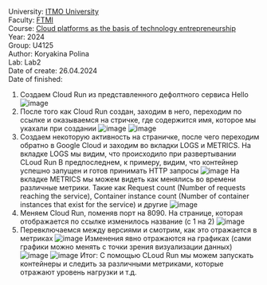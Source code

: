 University: [ITMO University](https://itmo.ru/ru/)\
Faculty: [FTMI](https://ftmi.itmo.ru)\
Course: [Cloud platforms as the basis of technology entrepreneurship](https://itmo-ict-faculty.github.io/cloud-platforms-as-the-basis-of-technology-entrepreneurship/education/labs2023-2024/lab1/lab1/)\
Year: 2024\
Group: U4125\
Author: Koryakina Polina\
Lab: Lab2\
Date of create: 26.04.2024\
Date of finished: 


1) Создаем Cloud Run из представленного дефолтного сервиса Hello
![image](https://github.com/iiipolyaiii/2024-cloud-platforms-as-the-basis-of-technology-entrepreneurship-u4125-koryakina_p_p/assets/164926981/1ba23ae7-0bcd-4486-b564-d135dddb7163)
2) После того как Cloud Run создан, заходим в него, переходим по ссылке и оказываемся на стричке, где содержится имя, которое мы укахали при создании
![image](https://github.com/iiipolyaiii/2024-cloud-platforms-as-the-basis-of-technology-entrepreneurship-u4125-koryakina_p_p/assets/164926981/82c8329a-a7dc-438a-867d-082b9176ac37)
![image](https://github.com/iiipolyaiii/2024-cloud-platforms-as-the-basis-of-technology-entrepreneurship-u4125-koryakina_p_p/assets/164926981/6344eafd-6340-4759-bd70-47707a796117)
3) Создаем некоторую активность на страничке, после чего переходим обратно в Google Cloud и заходим во вкладки LOGS и METRICS. На вкладке LOGS мы видим, что происходило при развертывании CLoud Run
В предпоследнем, к примеру, видим, что контейнер успешно запущен и готов принимать HTTP запросы
![image](https://github.com/iiipolyaiii/2024-cloud-platforms-as-the-basis-of-technology-entrepreneurship-u4125-koryakina_p_p/assets/164926981/ac29539c-b307-4ccd-b6fe-69cf76724303)
На вкладке METRICS мы можем видеть как менялись во времени различные метрики. Такие как Request count (Number of requests reaching the service), Container instance count (Number of container instances that exist for the service) и другие
![image](https://github.com/iiipolyaiii/2024-cloud-platforms-as-the-basis-of-technology-entrepreneurship-u4125-koryakina_p_p/assets/164926981/81ab15d9-3730-467e-b01d-1b507e1eba08)
4) Меняем Cloud Run, поменяв порт на 8090. На странице, которая отображается по ссылке изменилось название (с 1 на 2)
![image](https://github.com/iiipolyaiii/2024-cloud-platforms-as-the-basis-of-technology-entrepreneurship-u4125-koryakina_p_p/assets/164926981/cdd8a690-aba4-47be-8ab0-13a82bcb2c2c)
5) Перевключаемся между версиями и смотрим, как это отражается в метриках
![image](https://github.com/iiipolyaiii/2024-cloud-platforms-as-the-basis-of-technology-entrepreneurship-u4125-koryakina_p_p/assets/164926981/953d1510-d5f4-4ca3-b722-08c3e53c52a0)
Изменения явно отражаются на графиках (сами графики можно менять с точки зрения визуализации данных) 
 ![image](https://github.com/iiipolyaiii/2024-cloud-platforms-as-the-basis-of-technology-entrepreneurship-u4125-koryakina_p_p/assets/164926981/56f377bb-d2f6-40e7-89ce-b02bf4bbb002)
![image](https://github.com/iiipolyaiii/2024-cloud-platforms-as-the-basis-of-technology-entrepreneurship-u4125-koryakina_p_p/assets/164926981/de0698e8-fee7-4d8e-b992-c9f9e59eb6fb)
Итог: С помощью CLoud Run мы можем запускать контейнеры и следить за различными метриками, которые отражают уровень нагрузки и т.д. 
